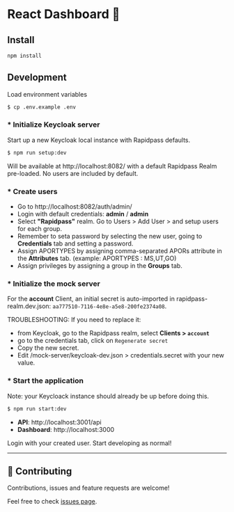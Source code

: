 # React Dashboard 👋

## Install

```sh
npm install
```

## Development

Load environment variables

```sh
$ cp .env.example .env
```

### __* Initialize Keycloak server__
Start up a new Keycloak local instance with Rapidpass defaults.
```bash
$ npm run setup:dev
```
Will be available at http://localhost:8082/ with a default Rapidpass Realm pre-loaded.
No users are included by default.

### __* Create users__
- Go to http://localhost:8082/auth/admin/
- Login with default credentials: **admin** / **admin**
- Select __"Rapidpass"__ realm. Go to Users > Add User > and setup users for each group.
- Remember to seta password by selecting the new user, going to __Credentials__ tab and setting a password.
- Assign APORTYPES by assigning comma-separated APORs attribute in the __Attributes__ tab. (example: APORTYPES : MS,UT,GO)
- Assign privileges by assigning a group in the __Groups__ tab.

### __* Initialize the mock server__
For the **account** Client, an initial secret is auto-imported in rapidpass-realm.dev.json: `aa777510-7116-4e8e-a5e8-200fe2374a08`.

TROUBLESHOOTING: If you need to replace it:

- from Keycloak, go to the Rapidpass realm, select **Clients > `account`**
- go to the credentials tab, click on `Regenerate secret`
- Copy the new secret.
- Edit /mock-server/keycloak-dev.json > credentials.secret with your new value.

### __* Start the application__
Note: your Keycloack instance should already be up before doing this.

```bash
$ npm run start:dev
```

- **API**: http://localhost:3001/api
- **Dashboard**: http://localhost:3000

Login with your created user. Start developing as normal!



_____

## 🤝 Contributing

Contributions, issues and feature requests are welcome!

Feel free to check [issues page](https://gitlab.com/dctx/rapidpass/rapidpass-dashboard/-/issues).
